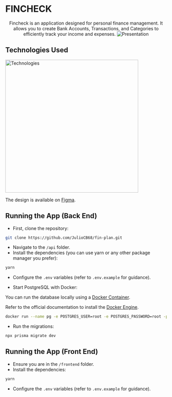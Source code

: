 # FINCHECK

<p align="center">
  Fincheck is an application designed for personal finance management. It allows you to create Bank Accounts, Transactions, and Categories to efficiently track your income and expenses.
  <img src="https://imgur.com/a/CUklXui" alt="Presentation" />
</p>

## Technologies Used

<img src="https://skillicons.dev/icons?i=html,css,javascript,typescript,docker,git,prisma,nodejs,nestjs,react,vite,tailwindcss" width="415px" alt="Technologies" />

The design is available on [Figma](https://www.figma.com/file/RRBEBWgyQZbEYPQhzOc1OQ/Fincheck).

## Running the App (Back End)

- First, clone the repository:

```bash
git clone https://github.com/JulioCB68/fin-plan.git
```

- Navigate to the `/api` folder.
- Install the dependencies (you can use yarn or any other package manager you prefer):

```bash
yarn
```

- Configure the `.env` variables (refer to `.env.example` for guidance).

- Start PostgreSQL with Docker:

You can run the database locally using a [Docker Container](https://www.docker.com/resources/what-container/).

Refer to the official documentation to install the [Docker Engine](https://docs.docker.com/engine/install/ubuntu/).

```bash
docker run --name pg -e POSTGRES_USER=root -e POSTGRES_PASSWORD=root -p 5432:5432 -d postgres
```

- Run the migrations:

```bash
npx prisma migrate dev
```

## Running the App (Front End)

- Ensure you are in the `/frontend` folder.
- Install the dependencies:

```bash
yarn
```

- Configure the `.env` variables (refer to `.env.example` for guidance).
